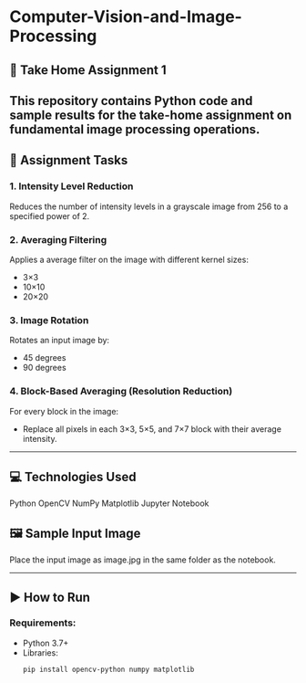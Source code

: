 # Computer-Vision-and-Image-Processing

## 📝 Take Home Assignment 1

This repository contains Python code and sample results for the take-home assignment on fundamental image processing operations.
---

## 📌 Assignment Tasks

### 1. **Intensity Level Reduction**
Reduces the number of intensity levels in a grayscale image from 256 to a specified power of 2. 
### 2. **Averaging Filtering**
Applies a average filter on the image with different kernel sizes:
- 3×3
- 10×10
- 20×20
### 3. **Image Rotation**
Rotates an input image by:
- 45 degrees
- 90 degrees
### 4. **Block-Based Averaging (Resolution Reduction)**
For every  block in the image:
- Replace all pixels in each 3×3, 5×5, and 7×7 block with their average intensity.

---

## 💻 Technologies Used

Python
OpenCV
NumPy
Matplotlib
Jupyter Notebook

## 🖼️ Sample Input Image
Place the input image as image.jpg in the same folder as the notebook.

---

## ▶️ How to Run

### Requirements:
- Python 3.7+
- Libraries:
  ```bash
  pip install opencv-python numpy matplotlib
